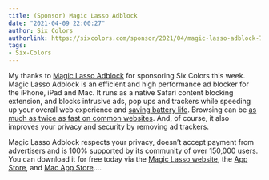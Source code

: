 ```yaml
---
title: (Sponsor) Magic Lasso Adblock
date: "2021-04-09 22:00:27"
author: Six Colors
authorlink: https://sixcolors.com/sponsor/2021/04/magic-lasso-adblock-7/
tags:
- Six-Colors
---
```

<p>My thanks to <a href="https://www.magiclasso.co/">Magic Lasso Adblock</a> for sponsoring Six Colors this week. Magic Lasso Adblock is an efficient and high performance ad blocker for the iPhone, iPad and Mac. It runs as a native Safari content blocking extension, and blocks intrusive ads, pop ups and trackers while speeding up your overall web experience and <a href="https://www.magiclasso.co/insights/adblock-that-doubles-battery-life/">saving battery life</a>. Browsing can be <a href="https://www.magiclasso.co/insights/difference-adblocking/">as much as twice as fast on common websites</a>. And, of course, it also improves your privacy and security by removing ad trackers.</p>
<p>Magic Lasso Adblock respects your privacy, doesn’t accept payment from advertisers and is 100% supported by its community of over 150,000 users. You can download it for free today via the <a href="https://www.magiclasso.co/">Magic Lasso website</a>, the <a href="https://apps.apple.com/us/app/magic-lasso-adblock-for-safari/id1260462853?ls=1">App Store</a>, and <a href="https://apps.apple.com/us/app/magic-lasso-adblock-for-safari/id1198047227?ls=1">Mac App Store</a>.&#8230;</p>